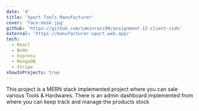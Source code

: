 ```yaml
---
date: '4'
title: 'Xpart Tools Manufacturer'
cover: 'face-mask.jpg'
github: 'https://github.com/saminravi99/assignment-12-client-side'
external: 'https://manufacturer-xpart.web.app/'
tech:
  - React
  - Node
  - Express
  - MongoDB
  - Stripe
showInProjects: true
---
```


This project is a MERN stack implemented project where you can sale various Tools & Hardwares. There is an admin dashboard implemented from where you can keep track and manage the products stock

